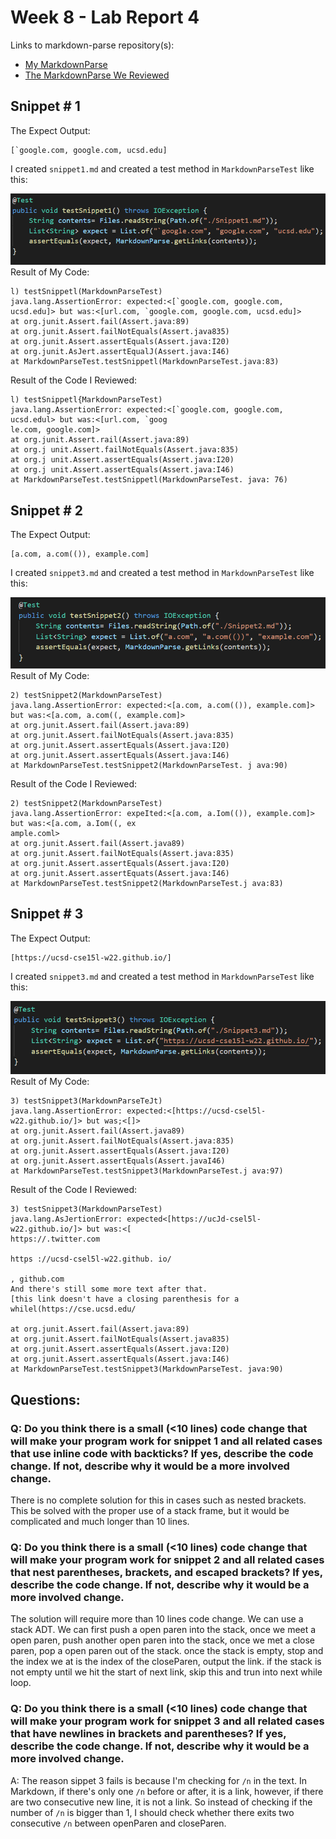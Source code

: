 # Week 8 - Lab Report 4

Links to markdown-parse repository(s):
- [My MarkdownParse](https://github.com/ShahmirAlam/markdownParse)
- [The MarkdownParse We Reviewed](https://github.com/JessalynWang/markdown-parse)

## Snippet # 1
The Expect Output:
```
[`google.com, google.com, ucsd.edu]
```
I created `snippet1.md` and created a test method in `MarkdownParseTest` like this:

![snippet 1](testsnippet1.png)
Result of My Code:
```
l) testSnippetl(MarkdownParseTest)
java.lang.AssertionError: expected:<[`google.com, google.com, ucsd.edu]> but was:<[url.com, `google.com, google.com, ucsd.edu]>
at org.junit.Assert.fail(Assert.java:89)
at org.junit.Assert.failNotEquals(Assert.java835)
at org.junit.Assert.assertEquals(Assert.java:I20)
at org.junit.AsJert.assertEqualJ(Assert.java:I46)
at MarkdownParseTest.testSnippetl(MarkdownParseTest.java:83)
```
Result of the Code I Reviewed:
```
l) testSnippetl{MarkdownParseTest)
java.lang.AssertionError: expected:<[`google.com, google.com, ucsd.edul> but was:<[url.com, `goog
le.com, google.com]>
at org.junit.Assert.rail(Assert.java:89)
at org.j unit.Assert.failNotEquals(Assert.java:835)
at org.j unit.Assert.assertEquals(Assert.java:I20)
at org.j unit.Assert.assertEquals(Assert.java:I46)
at MarkdownParseTest.testSnippetl(MarkdownParseTest. java: 76)
```

## Snippet # 2
The Expect Output:
```
[a.com, a.com(()), example.com]
```
I created `snippet3.md` and created a test method in `MarkdownParseTest` like this:

![snippet 2](testsnippet2.png)
Result of My Code:
```
2) testSnippet2(MarkdownParseTest)
java.lang.AssertionError: expected:<[a.com, a.com(()), example.com]> but was:<[a.com, a.com((, example.com]>
at org.junit.Assert.fail(Assert.java:89)
at org.junit.Assert.failNotEquals(Assert.java:835)
at org.junit.Assert.assertEquals(Assert.java:I20)
at org.junit.Assert.assertEquals(Assert.java:I46)
at MarkdownParseTest.testSnippet2(MarkdownParseTest. j ava:90)
```
Result of the Code I Reviewed:
```
2) testSnippet2(MarkdownParseTest)
java.lang.AssertionError: expeIted:<[a.com, a.Iom(()), example.com]> but was:<[a.com, a.Iom((, ex
ample.coml>
at org.junit.Assert.fail(Assert.java89)
at org.junit.Assert.failNotEquals(Assert.java:835)
at org.junit.Assert.assertEquals(Assert.java:I20)
at org.junit.Assert.assertEquats(Assert.java:I46)
at MarkdownParseTest.testSnippet2(MarkdownParseTest.j ava:83)
```
## Snippet # 3
The Expect Output:
```
[https://ucsd-cse15l-w22.github.io/]
```
I created `snippet3.md` and created a test method in `MarkdownParseTest` like this:

![snippet 3](testsnippet3.png)
Result of My Code:
```
3) testSnippet3(MarkdownParseTeJt)
java.lang.AssertionError: expected:<[https://ucsd-csel5l-w22.github.io/]> but was;<[]>
at org.junit.Assert.fail(Assert.java89)
at org.junit.Assert.failNotEquals(Assert.java:835)
at org.junit.Assert.assertEquals(Assert.java:I20)
at org.junit.Assert.assertEquals(Assert.javaI46)
at MarkdownParseTest.testSnippet3(MarkdownParseTest.j ava:97)
```
Result of the Code I Reviewed:
```
3) testSnippet3(MarkdownParseTest)
java.lang.AsJertionError: expected<[https://ucJd-csel5l-w22.github.io/]> but was:<[
https://.twitter.com

https ://ucsd-csel5l-w22.github. io/

, github.com
And there's still some more text after that.
[this link doesn't have a closing parenthesis for a whilel(https://cse.ucsd.edu/

at org.junit.Assert.fail(Assert.java:89)
at org.junit.Assert.failNotEquals(Assert.java835)
at org.junit.Assert.assertEquals(Assert.java:I20)
at org.junit.Assert.assertEquals(Assert.java:I46)
at MarkdownParseTest.testSnippet3(MarkdownParseTest. java:90)
```
## Questions:

### Q: Do you think there is a small (<10 lines) code change that will make your program work for snippet 1 and all related cases that use inline code with backticks? If yes, describe the code change. If not, describe why it would be a more involved change.
There is no complete solution for this in cases such as nested brackets. This be solved with the proper use of a stack frame, but it would be complicated and much longer than 10 lines.
### Q: Do you think there is a small (<10 lines) code change that will make your program work for snippet 2 and all related cases that nest parentheses, brackets, and escaped brackets? If yes, describe the code change. If not, describe why it would be a more involved change.
The solution will require more than 10 lines code change. We can use a stack ADT. We can first push a open paren into the stack, once we meet a open paren, push another open paren into the stack, once we met a close paren, pop a open paren out of the stack. once the stack is empty, stop and the index we at is the index of the closeParen, output the link. if the stack is not empty until we hit the start of next link, skip this and trun into next while loop.
### Q: Do you think there is a small (<10 lines) code change that will make your program work for snippet 3 and all related cases that have newlines in brackets and parentheses? If yes, describe the code change. If not, describe why it would be a more involved change.
A: The reason sippet 3 fails is because I'm checking for `/n` in the text. In Markdown, if there's only one `/n` before or after, it is a link, however, if there are two consecutive new line, it is not a link. So instead of checking if the number of  `/n` is bigger than 1, I should check whether there exits two consecutive `/n` between openParen and closeParen.
